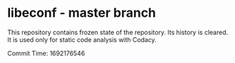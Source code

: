 # libeconf - master branch

This repository contains frozen state of the repository.
Its history is cleared. It is used only for static code
analysis with Codacy.

Commit Time: 1692176546